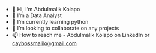 - 👋 Hi, I’m Abdulmalik Kolapo 
- 👀 I’m a Data Analyst 
- 🌱 I’m currently learning python 
- 💞️ I’m looking to collaborate on any projects 
- 📫 How to reach me - Abdulmalik Kolapo on LinkedIn or caybossmalik@gmail.com 

<!---
Cayboss/Cayboss is a ✨ special ✨ repository because its `README.md` (this file) appears on your GitHub profile.
You can click the Preview link to take a look at your changes.
--->
